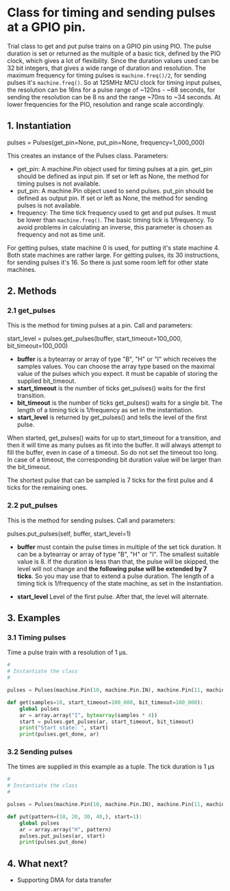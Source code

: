 # Class for timing and sending pulses at a GPIO pin.

Trial class to get and put pulse trains on a GPIO pin
using PIO. The pulse duration is set or returned as
the multiple of a basic tick, defined by the PIO clock,
which gives a lot of flexibility. Since the duration values
used can be 32 bit integers, that gives a wide range of
duration and resolution. The maximum frequency for timing
pulses is `machine.freq()/2`, for sending pulses it's
`machine.freq()`. So at 125MHz MCU clock
for timing input pulses, the resolution can be 16ns
for a pulse range of ~120ns - ~68 seconds, for sending
the resolution can be 8 ns and the range ~70ns to ~34 seconds.
At lower frequencies for the PIO, resolution and range
scale accordingly.

## 1. Instantiation

pulses = Pulses(get_pin=None, put_pin=None, frequency=1_000_000)

This creates an instance of the Pulses class. Parameters:

- get_pin: A machine.Pin object used for timing pulses at a pin. get_pin should be defined as input pin. If set or left as None, the method for timing pulses is not available.
- put_pin: A machine.Pin object used to send pulses. put_pin should be defined as output pin. If set or left as None, the method for sending pulses is not available.
- frequency: The time tick frequency used to get and put pulses. It must be lower than `machine.freq()`. The basic timing tick is 1/frequency. To avoid problems in calculating an inverse, this parameter is chosen as frequency and not as time unit.

For getting pulses, state machine 0 is used, for putting it's state machine 4. Both state machines are rather large. For getting pulses, its 30 instructions, for sending pulses it's 16. So there is just some room left for other state machines.

## 2. Methods

### 2.1 **get_pulses**

This is the method for timing pulses at a pin. Call and parameters:

start_level = pulses.get_pulses(buffer, start_timeout=100_000, bit_timeout=100_000)

- **buffer** is a bytearray or array of type "B", "H" or "I" which receives the samples values. You can choose the array type based on the maximal value of the pulses which you expect. It must be capable of storing the supplied bit_timeout.
- **start_timeout** is the number of ticks get_pulses() waits for the first transition.
- **bit_timeout** is the number of ticks get_pulses() waits for a single bit. The length of a timing tick is 1/frequency as set in the instantiation.
- **start_level** is returned by get_pulses() and tells the level of the first pulse.

When started, get_pulses() waits for up to start_timeout for a transition, and then it will time as many pulses as fit into the buffer. It will always attempt to fill the buffer, even in case of a timeout. So do not set the timeout too long. In case of a timeout, the corresponding bit duration value will be larger than the bit_timeout.

The shortest pulse that can be sampled is 7 ticks for the first pulse and 4 ticks for the remaining ones.

### 2.2 **put_pulses**

This is the method for sending pulses. Call and parameters:

pulses.put_pulses(self, buffer, start_level=1)

- **buffer** must contain the pulse times in multiple of the set tick duration. It can be a bytearray or array of type "B", "H" or "I". The smallest suitable value is 8. If the duration is less than that, the pulse will be skipped, the level will not change and **the following pulse will be extended by 7 ticks**. So you may use that to extend a pulse duration.  The length of a timing tick is 1/frequency of the state machine, as set in the instantiation.

- **start_level** Level of the first pulse. After that, the level will alternate.

## 3. Examples

### 3.1 **Timing pulses**

Time a pulse train with a resolution of 1 µs.

```python
#
# Instantiate the class
#

pulses = Pulses(machine.Pin(10, machine.Pin.IN), machine.Pin(11, machine.Pin.OUT), sm_freq=1_000_000)

def get(samples=10, start_timeout=100_000, bit_timeout=100_000):
    global pulses
    ar = array.array("I", bytearray(samples * 4))
    start = pulses.get_pulses(ar, start_timeout, bit_timeout)
    print("Start state: ", start)
    print(pulses.get_done, ar)
```

### 3.2 **Sending pulses**

The times are supplied in this example as a tuple. The tick duration is 1 µs
```python
#
# Instantiate the class
#

pulses = Pulses(machine.Pin(10, machine.Pin.IN), machine.Pin(11, machine.Pin.OUT), sm_freq=1_000_000)

def put(pattern=(10, 20, 30, 40,), start=1):
    global pulses
    ar = array.array("H", pattern)
    pulses.put_pulses(ar, start)
    print(pulses.put_done)
```

## 4. What next?

- Supporting DMA for data transfer
